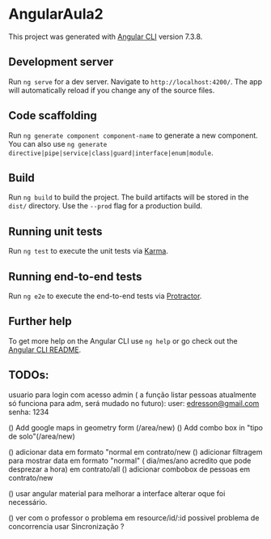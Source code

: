 # AngularAula2

This project was generated with [Angular CLI](https://github.com/angular/angular-cli) version 7.3.8.

## Development server

Run `ng serve` for a dev server. Navigate to `http://localhost:4200/`. The app will automatically reload if you change any of the source files.

## Code scaffolding

Run `ng generate component component-name` to generate a new component. You can also use `ng generate directive|pipe|service|class|guard|interface|enum|module`.

## Build

Run `ng build` to build the project. The build artifacts will be stored in the `dist/` directory. Use the `--prod` flag for a production build.

## Running unit tests

Run `ng test` to execute the unit tests via [Karma](https://karma-runner.github.io).

## Running end-to-end tests

Run `ng e2e` to execute the end-to-end tests via [Protractor](http://www.protractortest.org/).

## Further help

To get more help on the Angular CLI use `ng help` or go check out the [Angular CLI README](https://github.com/angular/angular-cli/blob/master/README.md).


## TODOs:

usuario para login com acesso admin ( a função listar pessoas atualmente só funciona para adm, será mudado no futuro):
    user: edresson@gmail.com
    senha: 1234
    
() Add google maps in geometry form (/area/new)
() Add combo box in  "tipo de solo"(/area/new)

() adicionar data em formato "normal em contrato/new
() adicionar filtragem para mostrar data em formato "normal" ( dia/mes/ano acredito que pode desprezar a hora) em contrato/all
() adicionar combobox de pessoas em contrato/new

() usar  angular material para melhorar a interface alterar oque foi necessário.


() ver com o professor o problema em resource/id/:id possivel problema de concorrencia usar Sincronização ? 

